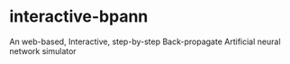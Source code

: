 # interactive-bpann
An web-based, Interactive, step-by-step Back-propagate Artificial neural network simulator
